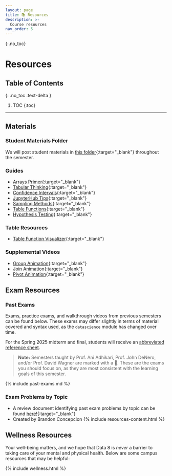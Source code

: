 ```yaml
---
layout: page
title: 📚 Resources
description: >-
  Course resources
nav_order: 5
---
```


{:.no_toc}

# **Resources**

## Table of Contents
{: .no_toc .text-delta }

1. TOC
{:toc}


---

## Materials

### Student Materials Folder

We will post student materials in [this folder](https://drive.google.com/drive/folders/1Mua1tsrMzA-oa75FNqUMl8vlMugG_Gdx?usp=drive_link){:target="\_blank"} throughout the semester.

### Guides

- [Arrays Primer](https://drive.google.com/file/d/1SzpKe_SnFf9_mkLyhETz5-AiaBJBYJDv/view?usp=sharing){:target="\_blank"}
- [Tabular Thinking](https://drive.google.com/file/d/1D9PXUgDLXjFBXZoyGVSKpzk0nKQziDTP/view?usp=sharing){:target="\_blank"}
- [Confidence Intervals](https://drive.google.com/file/d/1MTHu81FjF2SKps4a6x_N_sMWcFs2APx4/view?usp=sharing){:target="\_blank"}
- [JupyterHub Tips](https://drive.google.com/file/d/1vA4x3RIwCq8jY4KvTRpqrnmASS7Se1Bn/view?usp=sharing){:target="\_blank"}
- [Sampling Methods](https://drive.google.com/file/d/1k8uNN0Bg7J0BTgK-0Z5glDNtd_5FTJQl/view?usp=sharing){:target="\_blank"}
- [Table Functions](https://drive.google.com/file/d/1j2hjhweJdGWW0EdvmjGHsXFUatXIZax4/view?usp=sharing){:target="\_blank"}
- [Hypothesis Testing](https://drive.google.com/file/d/1s9e252XRIUYxNeI8dNG4D0f8B9iwEv6x/view?usp=sharing){:target="\_blank"}

### Table Resources

- [Table Function Visualizer](https://www.data8.org/interactive_table_functions/){:target="\_blank"}

### Supplemental Videos

- [Group Animation](https://youtu.be/HLoYTCUP0fc?si=J160YHimo01SVKl0){:target="\_blank"}
- [Join Animation](https://youtu.be/ZGPlcpACNC0?si=nbxrVsBC7hGgV8-n){:target="\_blank"}
- [Pivot Animation](https://youtu.be/4WzXo8eKLAg?si=dWrB6Vedh041wV-N){:target="\_blank"}

## Exam Resources

### Past Exams

Exams, practice exams, and walkthrough videos from previous semesters can be found below. These exams may differ slightly in terms of material covered and syntax used, as the `datascience` module has changed over time.

For the Spring 2025 midterm and final, students will receive an [abbreviated reference sheet](https://drive.google.com/file/d/1W2y9_W2U_AF4KAdpxeTd59YIDIUK-zM9/view).

> **Note:** Semesters taught by Prof. Ani Adhikari, Prof. John DeNero, and/or Prof. David Wagner are marked with a 📍. These are the exams you should focus on, as they are most consistent with the learning goals of this semester.

{% include past-exams.md %}

### Exam Problems by Topic

- A review document identifying past exam problems by topic can be found [here!](https://docs.google.com/document/d/1ZjEpBprnr_AL0z4axkTuhZ61Sm6OEVSwfWS7Z6k2D-4/edit?usp=sharing){:target="\_blank"}
- Created by Brandon Concepcion
  {% include resources-content.html %}

## Wellness Resources

Your well-being matters, and we hope that Data 8 is _never_ a barrier to taking care of your mental and physical health. Below are some campus resources that may be helpful:

{% include wellness.html %}

<!--
* [University Health Services](https://uhs.berkeley.edu/){:target="_blank"}
* [UHS Counseling and Psychological Services (CAPS)](https://uhs.berkeley.edu/caps){:target="_blank"}
* [Campus Academic Accommodations Hub](https://evcp.berkeley.edu/programs-resources/academic-accommodations-hub){:target="_blank"}
* [ASUC Student Advocate's Office](https://advocate.berkeley.edu/){:target="_blank"}
* [Basic Needs Center](https://basicneeds.berkeley.edu/){:target="_blank"}
* [ASUC Mental Health Resources Guide](https://asuc.org/wp-content/uploads/2018/02/Mental-Health-Resources.pdf){:target="_blank"}
-->
